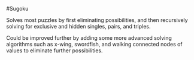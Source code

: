 #Sugoku

Solves most puzzles by first eliminating possibilities, and then recursively solving for exclusive and hidden singles, pairs, and triples.

Could be improved further by adding some more advanced solving algorithms such as x-wing, swordfish, and walking connected nodes of values to eliminate further possibilities.